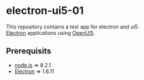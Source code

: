 # electron-ui5-01

This repository contains a test app for electron and ui5  
[Electron](https://electron.atom.io) applications using
[OpenUI5](http://openui5.org).

## Prerequisits

* [node.js](https://nodejs.org/en/) => 8.2.1
* [Electron](https://electron.atom.io) => 1.6.11

